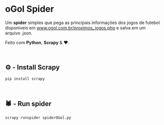 # oGol Spider

Um **spider** simples que pega as principais informações dos jogos de futebol disponíveis em www.ogol.com.br/proximos_jogos.php e salva em um arquivo .json.

Feito com **Python**, **Scrapy** &amp; ❤️.

<br>

## ⚙ - Install Scrapy

```
pip install scrapy
```

<br>


## 🕷 - Run spider

```
scrapy runspider spiderOGol.py
```
